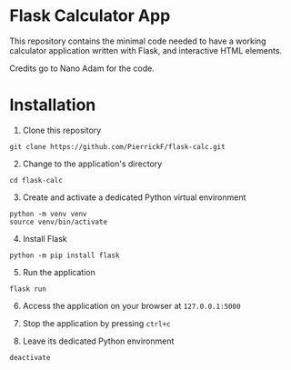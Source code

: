 # Flask Calculator App

This repository contains the minimal code needed to have a working calculator
application written with Flask, and interactive HTML elements.

Credits go to Nano Adam for the code.

# Installation

1. Clone this repository
```
git clone https://github.com/PierrickF/flask-calc.git
```

2. Change to the application's directory
```
cd flask-calc
```

3. Create and activate a dedicated Python virtual environment
```
python -m venv venv
source venv/bin/activate
```

4. Install Flask
```
python -m pip install flask
```

5. Run the application
```
flask run
```

6. Access the application on your browser at `127.0.0.1:5000`

7. Stop the application by pressing `ctrl+c`

8. Leave its dedicated Python environment
```
deactivate
```
